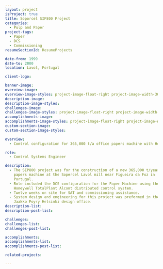 ```yaml
---
layout: project
isProject: true
title: Soporcel SIP800 Project
categories:
  - Pulp and Paper
project-tags:
  - Paper
  - DCS
  - Commissioning
resumeSectionId: ResumeProjects

date-from: 1999
date-to: 2000
location: Lavol, Portugal

client-logo:

banner-image:
overview-image:
overview-image-styles: project-image-float-right project-image-width-30
description-image:
description-image-styles:
challenges-image:
challenges-image-styles: project-image-float-right project-image-width-40
accomplishments-image:
accomplishments-image-styles: project-image-float-right project-image-width-40
custom-section-image:
custom-section-image-styles:

overview:
  - Control configuration for 365,000 t/a office papers machine with Honywell Alcont DCS.

role:
  - Control Systems Engineer

description:
  - The SIP800 project was for the construction of a new 365,000 t/year office
    papers machine at the Sopercel Lavol mill near Figueira da Foz in
    Portugal.
  - Role included the DCS configuration for the Paper Machine using the
    Honeywell TotalPlant Alcont distributed control system.
  - Twelve weeks on site for SAT and commissioning assistance.
  - System design and engineering for this project was preformed in the
    Jaakko Poyry Helsinki design office.
description-list:
description-post-list:

challenges:
challenges-list:    
challenges-post-list:    

accomplishments:
accomplishments-list:    
accomplishments-post-list:    

related-projects:

---
```

